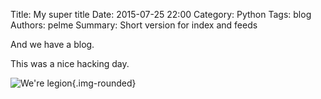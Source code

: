 Title: My super title
Date: 2015-07-25 22:00
Category: Python
Tags: blog
Authors: pelme
Summary: Short version for index and feeds

And we have a blog.

This was a nice hacking day.

![We're legion]({filename}/2015/images/legion.jpg){.img-rounded}
